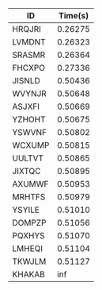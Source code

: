 |ID|Time(s)|
|-|-|
|HRQJRI|0.26275|
|LVMDNT|0.26323|
|SRASMR|0.26364|
|FHCXPO|0.27336|
|JISNLD|0.50436|
|WVYNJR|0.50648|
|ASJXFI|0.50669|
|YZHOHT|0.50675|
|YSWVNF|0.50802|
|WCXUMP|0.50815|
|UULTVT|0.50865|
|JIXTQC|0.50895|
|AXUMWF|0.50953|
|MRHTFS|0.50979|
|YSYILE|0.51010|
|DOMPZP|0.51056|
|PQXHYS|0.51070|
|LMHEQI|0.51104|
|TKWJLM|0.51127|
|KHAKAB|inf|
